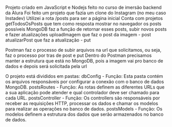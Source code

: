 Projeto criado em JavaScript e Nodejs feito no curso de imersão backend da Alura
Foi feito um projeto que fazia um clone do Instagram (no meu caso Instadev) 
Utilizei a rota /posts para ser a página inicial
Conta com projetos getTodosOsPosts que tem como resposta mostrar no navegador os posts possíveis 
MongoDB faz a função de retornar esses posts, subir novos posts e fazer atualizações
uploadImagem que faz o post da imagem - post
atualizarPost que faz a atualização - put

Postman faz o processo de subir arquivos na url que solicitamos, ou seja, faz o processo por tras de post e put 
  Dentro do Postman precisamos manter a estrutura que está no MongoDB, pois a imagem vai pro banco de dados e depois será solicitada pela url

O projeto está divididos em pastas:
  dbConfig - Função: Esta pasta contém os arquivos responsáveis por configurar a conexão com o banco de dados MongoDB.
  postsRoutes - Função: As rotas definem as diferentes URLs que a sua aplicação pode atender e qual controlador deve ser chamado para cada URL.
  postsController - Função: Os controllers são responsáveis por receber as requisições HTTP, processar os dados e chamar os modelos para realizar as operações no banco de dados.
  postsModels - Função: Os modelos definem a estrutura dos dados que serão armazenados no banco de dados.
  
